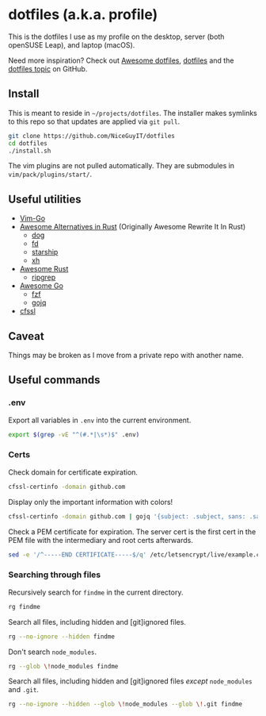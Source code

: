 # dotfiles (a.k.a. profile)

This is the dotfiles I use as my profile on the desktop, server (both openSUSE Leap), and laptop (macOS).

Need more inspiration? Check out [Awesome dotfiles](), [dotfiles]() and the [dotfiles topic]() on GitHub.

[Awesome dotfiles]: https://github.com/webpro/awesome-dotfiles

[dotfiles]: https://dotfiles.github.io/

[dotfiles topic]: https://github.com/topics/dotfiles

## Install

This is meant to reside in `~/projects/dotfiles`. The installer makes symlinks to this repo so that updates are applied
via `git pull`.

```bash
git clone https://github.com/NiceGuyIT/dotfiles
cd dotfiles
./install.sh
```

The vim plugins are not pulled automatically. They are submodules in `vim/pack/plugins/start/`.

## Useful utilities

- [Vim-Go](https://github.com/fatih/vim-go.git)
- [Awesome Alternatives in Rust](https://github.com/TaKO8Ki/awesome-alternatives-in-rust) (Originally Awesome Rewrite It
  In Rust)
    - [dog](https://github.com/ogham/dog)
    - [fd](https://github.com/sharkdp/fd)
    - [starship](https://github.com/starship/starship)
    - [xh](https://github.com/ducaale/xh)
- [Awesome Rust](https://github.com/awesome-rust-com/awesome-rust)
    - [ripgrep](https://github.com/BurntSushi/ripgrep)
- [Awesome Go](https://github.com/avelino/awesome-go)
    - [fzf](https://github.com/junegunn/fzf)
    - [gojq](https://github.com/elgs/gojq)
- [cfssl](https://github.com/cloudflare/cfssl)

## Caveat

Things may be broken as I move from a private repo with another name.

## Useful commands

### .env

Export all variables in `.env` into the current environment.

```bash
export $(grep -vE "^(#.*|\s*)$" .env)
```

### Certs

Check domain for certificate expiration.

```bash
cfssl-certinfo -domain github.com
```

Display only the important information with colors!

```bash
cfssl-certinfo -domain github.com | gojq '{subject: .subject, sans: .sans, expired: .not_after}'
```

Check a PEM certificate for expiration. The server cert is the first cert in the PEM file with the intermediary and root
certs afterwards.

```bash
sed -e '/^-----END CERTIFICATE-----$/q' /etc/letsencrypt/live/example.com/fullchain.pem | cfssl-certinfo -cert - | gojq '{subject: .subject, sans: .sans, expired: .not_after}'
```

### Searching through files

Recursively search for `findme` in the current directory.
```bash
rg findme
```

Search all files, including hidden and \[git]ignored files.
```bash
rg --no-ignore --hidden findme
```

Don't search `node_modules`.
```bash
rg --glob \!node_modules findme
```

Search all files, including hidden and \[git]ignored files _except_ `node_modules` and `.git`.
```bash
rg --no-ignore --hidden --glob \!node_modules --glob \!.git findme
```
